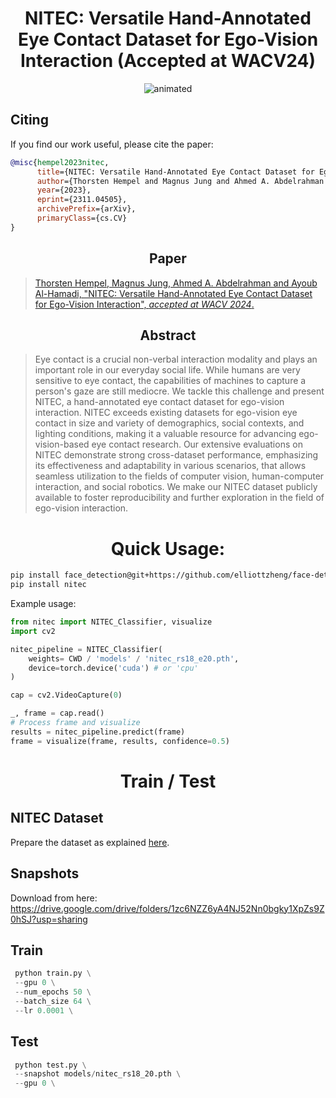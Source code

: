 # <div align="center"> **NITEC: Versatile Hand-Annotated Eye Contact Dataset for Ego-Vision Interaction (Accepted at WACV24)** </div>

<p align="center">
  <img src="https://github.com/thohemp/archive/blob/main/nitec.gif" alt="animated" />
</p>

## **Citing**

If you find our work useful, please cite the paper:

```BibTeX
@misc{hempel2023nitec,
      title={NITEC: Versatile Hand-Annotated Eye Contact Dataset for Ego-Vision Interaction}, 
      author={Thorsten Hempel and Magnus Jung and Ahmed A. Abdelrahman and Ayoub Al-Hamadi},
      year={2023},
      eprint={2311.04505},
      archivePrefix={arXiv},
      primaryClass={cs.CV}
}
```
## <div align="center"> **Paper**</div>
> [Thorsten Hempel, Magnus Jung, Ahmed A. Abdelrahman and Ayoub Al-Hamadi, "NITEC: Versatile Hand-Annotated Eye Contact Dataset for Ego-Vision Interaction", *accepted at WACV 2024*.](https://arxiv.org/abs/2311.04505)

## <div align="center"> **Abstract**</div>
>Eye contact is a crucial non-verbal interaction modality and plays an important role in our everyday social life. While humans are very sensitive to eye contact, the capabilities of machines to capture a person's gaze are still mediocre. We tackle this challenge and present NITEC, a hand-annotated eye contact dataset for ego-vision interaction. NITEC exceeds existing datasets for ego-vision eye contact in size and variety of demographics, social contexts, and lighting conditions, making it a valuable resource for advancing ego-vision-based eye contact research. Our extensive evaluations on NITEC demonstrate strong cross-dataset performance, emphasizing its effectiveness and adaptability in various scenarios, that allows seamless utilization to the fields of computer vision, human-computer interaction, and social robotics. We make our NITEC dataset publicly available to foster reproducibility and further exploration in the field of ego-vision interaction.


#  <div align="center"> Quick Usage: </div>

```sh
pip install face_detection@git+https://github.com/elliottzheng/face-detection
pip install nitec
```

Example usage:

```py
from nitec import NITEC_Classifier, visualize
import cv2

nitec_pipeline = NITEC_Classifier(
    weights= CWD / 'models' / 'nitec_rs18_e20.pth',
    device=torch.device('cuda') # or 'cpu'
)

cap = cv2.VideoCapture(0)

_, frame = cap.read()    
# Process frame and visualize
results = nitec_pipeline.predict(frame)
frame = visualize(frame, results, confidence=0.5)

```



# <div align="center">  Train / Test </div>

## NITEC Dataset
Prepare the dataset as explained [ here](data/README.MD).

## Snapshots

Download from here: https://drive.google.com/drive/folders/1zc6NZZ6yA4NJ52Nn0bgky1XpZs9Z0hSJ?usp=sharing

## Train
```py
 python train.py \
 --gpu 0 \
 --num_epochs 50 \
 --batch_size 64 \
 --lr 0.0001 \
```


## Test

```py
 python test.py \
 --snapshot models/nitec_rs18_20.pth \
 --gpu 0 \
```

